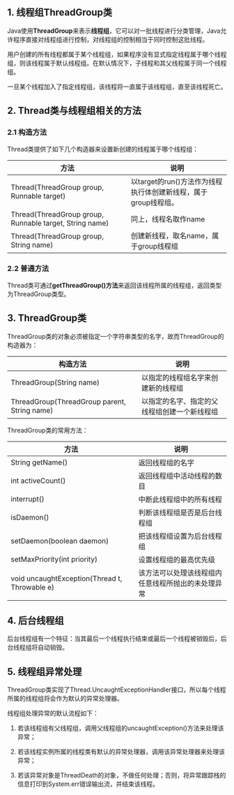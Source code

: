 ## 1. 线程组ThreadGroup类

Java使用**ThreadGroup**来表示**线程组**，它可以对一批线程进行分类管理，Java允许程序直接对线程组进行控制，对线程组的控制相当于同时控制这批线程。

用户创建的所有线程都属于某个线程组，如果程序没有显式指定线程属于哪个线程组，则该线程属于默认线程组。在默认情况下，子线程和其父线程属于同一个线程组。

一旦某个线程加入了指定线程组，该线程将一直属于该线程组，直至该线程死亡。

## 2. Thread类与线程组相关的方法

### 2.1 构造方法

Thread类提供了如下几个构造器来设置新创建的线程属于哪个线程组：

| 方法                                                     | 说明                                                         |
| -------------------------------------------------------- | ------------------------------------------------------------ |
| Thread(ThreadGroup  group, Runnable target)              | 以target的run()方法作为线程执行体创建新线程，属于group线程组。 |
| Thread(ThreadGroup  group, Runnable target, String name) | 同上，线程名取作name                                         |
| Thread(ThreadGroup  group, String name)                  | 创建新线程，取名name，属于group线程组                        |

### 2.2 普通方法

Thread类可通过**getThreadGroup()方法**来返回该线程所属的线程组，返回类型为ThreadGroup类型。

## 3. ThreadGroup类

ThreadGroup类的对象必须被指定一个字符串类型的名字，故而ThreadGroup的构造器为：

| 构造方法                                      | 说明                                         |
| --------------------------------------------- | -------------------------------------------- |
| ThreadGroup(String  name)                     | 以指定的线程组名字来创建新的线程组           |
| ThreadGroup(ThreadGroup  parent, String name) | 以指定的名字、指定的父线程组创建一个新线程组 |

ThreadGroup类的常用方法：

| 方法                                           | 说明                                               |
| ---------------------------------------------- | -------------------------------------------------- |
| String  getName()                              | 返回线程组的名字                                   |
| int  activeCount()                             | 返回线程组中活动线程的数目                         |
| interrupt()                                    | 中断此线程组中的所有线程                           |
| isDaemon()                                     | 判断该线程组是否是后台线程组                       |
| setDaemon(boolean  daemon)                     | 把该线程组设置为后台线程组                         |
| setMaxPriority(int  priority)                  | 设置线程组的最高优先级                             |
| void  uncaughtException(Thread t, Throwable e) | 该方法可以处理该线程组内任意线程所抛出的未处理异常 |

## 4. 后台线程组

后台线程组有一个特征：当其最后一个线程执行结束或最后一个线程被销毁后，后台线程组将自动销毁。

## 5. 线程组异常处理

ThreadGroup类实现了Thread.UncaughtExceptionHandler接口，所以每个线程所属的线程组将会作为默认的异常处理器。

线程组处理异常的默认流程如下：

1. 若该线程组有父线程组，调用父线程组的uncaughtException()方法来处理该异常；

2. 若该线程实例所属的线程类有默认的异常处理器，调用该异常处理器来处理该异常；

3. 若该异常对象是ThreadDeath的对象，不做任何处理；否则，将异常跟踪栈的信息打印到System.err错误输出流，并结束该线程。

